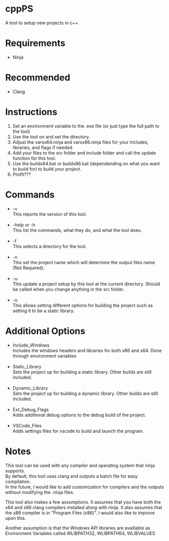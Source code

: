 # cppPS
 A tool to setup new projects in c++

<h1>Requirements</h1>
<ul>
 <li>Ninja</li>
</ul>
 
<h1>Recommended</h1>
<ul>
 <li>Clang</li>
</ul>

<h1>Instructions</h1>
<ol>
 <li>Set an environment variable to the .exe file (or just type the full path to the tool)</li>
 <li>Use the tool on and set the directory.</li>
 <li>Adjust the varsx64.ninja and varsx86.ninja files for your includes, libraries, and flags if needed.</li>
 <li>Add your files to the src folder and include folder and call the update function for this tool.</li>
 <li>Use the buildx64.bat or buildx86.bat (dependending on what you want to build for) to build your project.</li>
 <li>Profit???</li>
</ol>

<h1>Commands</h1>
<ul>
 <li>-v<br>This reports the version of this tool.</li>
 <br>
 <li>-help or -h<br>This list the commands, what they do, and what the tool does.</li>
 <br>
 <li>-f<br>This selects a directory for the tool.</li>
 <br>
 <li>-n<br>This set the project name which will determine the output files name (Not Required).</li>
 <br>
 <li>-u<br>This update a project setup by this tool at the current directory. Should be called when you change anything in the src folder.</li>
 <br>
 <li>-o<br>This allows setting different options for building the project such as setting it to be a static library.</li>
</ul>

<h1>Additional Options</h1>
<ul>
 <li>Include_Windows<br>Includes the windows headers and libraries for both x86 and x64. Done through environment variables</li>
 <br>
 <li>Static_Library<br>Sets the project up for building a static library. Other builds are still included.</li>
 <br>
 <li>Dynamic_Library<br>Sets the project up for building a dynamic library. Other builds are still included.</li>
 <br>
 <li>Ext_Debug_Flags<br>Adds additional debug options to the debug build of the project.</li>
 <br>
 <li>VSCode_Files<br>Adds settings files for vscode to build and launch the program.</li>
</ul>

<h1>Notes</h1>
<p>This tool can be used with any compiler and operating system that ninja supports.<br>
By default, this tool uses clang and outputs a batch file for easy compilation.<br>
In the future, I would like to add customization for compilers and the outputs without modifying the .ninja files.<p>
<p>This tool also makes a few assumptions. It assumes that you have both the x64 and x86 clang compilers installed along with ninja. It also assumes that the x86 compiler is in "Program Files (x86)". I would also like to improve upon this.</p>
<p>Another assumption is that the Windows API libraries are availiable as Environment Variables called WLIBPATH32, WLIBPATH64, WLIBVALUES</p>
